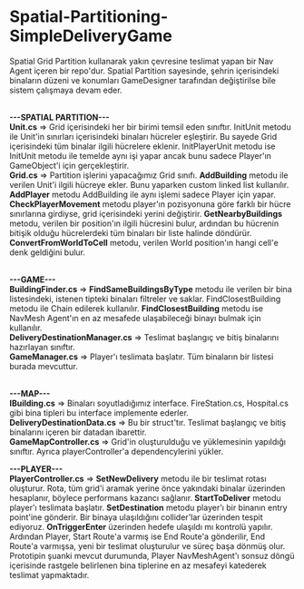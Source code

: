 # Spatial-Partitioning-SimpleDeliveryGame
Spatial Grid Partition kullanarak yakın çevresine teslimat yapan bir Nav Agent içeren bir repo'dur. Spatial Partition sayesinde, şehrin içerisindeki binaların düzeni ve konumları GameDesigner tarafından değiştirilse bile sistem çalışmaya devam eder.<br><br>

<b>---SPATIAL PARTITION---</b><br>
<b>Unit.cs</b> => Grid içerisindeki her bir birimi temsil eden sınıftır. InitUnit metodu ile Unit'in sınırları içerisindeki binaları hücreler eşleştirir. Bu sayede Grid içerisindeki tüm binalar ilgili hücrelere eklenir. InitPlayerUnit metodu ise InitUnit metodu ile temelde aynı işi yapar ancak bunu sadece Player'ın GameObject'i için gerçekleştirir. <br>
<b>Grid.cs</b> => Partition işlerini yapacağımız Grid sınıfı. <b>AddBuilding</b> metodu ile verilen Unit'i ilgili hücreye ekler. Bunu yaparken custom linked list kullanılır. <b>AddPlayer</b> metodu AddBuilding ile aynı işlemi sadece Player için yapar. <b>CheckPlayerMovement</b> metodu player'ın pozisyonuna göre farklı bir hücre sınırlarına girdiyse, grid içerisindeki yerini değiştirir. <b>GetNearbyBuildings</b> metodu, verilen bir position'ın ilgili hücresini bulur, ardından bu hücrenin bitişik olduğu hücrelerdeki tüm binaları bir liste halinde döndürür. <b>ConvertFromWorldToCell</b> metodu, verilen World position'ın hangi cell'e denk geldiğini bulur.<br><br>

<b>---GAME---</b><br>
<b>BuildingFinder.cs</b> => <b>FindSameBuildingsByType</b> metodu ile verilen bir bina listesindeki, istenen tipteki binaları filtreler ve saklar. FindClosestBuilding metodu ile Chain edilerek kullanılır. <b>FindClosestBuilding</b> metodu ise NavMesh Agent'ın en az mesafede ulaşabileceği binayı bulmak için kullanılır.<br>
<b>DeliveryDestinationManager.cs</b> => Teslimat başlangıç ve bitiş binalarını hazırlayan sınıftır.<br>
<b>GameManager.cs</b> => Player'ı teslimata başlatır. Tüm binaların bir listesi burada mevcuttur.<br><br>

<b>---MAP---</b><br>
<b>IBuilding.cs</b> => Binaları soyutladığımız interface. FireStation.cs, Hospital.cs gibi bina tipleri bu interface implemente ederler.<br>
<b>DeliveryDestinationData.cs</b> => Bu bir struct'tır. Teslimat başlangıç ve bitiş binalarını içeren bir datadan ibarettir.<br>
<b>GameMapController.cs</b> => Grid'in oluşturulduğu ve yüklemesinin yapıldığı sınıftır. Ayrıca playerController'a dependencylerini yükler.<br>

<b>---PLAYER---</b><br>
<b>PlayerController.cs</b> => <b>SetNewDelivery</b> metodu ile bir teslimat rotası oluşturur. Rota, tüm grid'i aramak yerine önce yakındaki binalar üzerinden hesaplanır, böylece performans kazancı sağlanır. <b>StartToDeliver</b> metodu player'ı teslimata başlatır. <b>SetDestination</b> metodu player'ı bir binanın entry point'ine gönderir. Bir binaya ulaşıldığını collider'lar üzerinden tespit ediyoruz. <b>OnTriggerEnter</b> üzerinden hedefe ulaşıldı mı kontrolü yapılır. Ardından Player, Start Route'a varmış ise End Route'a gönderilir, End Route'a varmışsa, yeni bir teslimat oluşturulur ve süreç başa dönmüş olur. Prototipin şuanki mevcut durumunda, Player NavMeshAgent'ı sonsuz döngü içerisinde rastgele belirlenen bina tiplerine en az mesafeyi katederek teslimat yapmaktadır.
